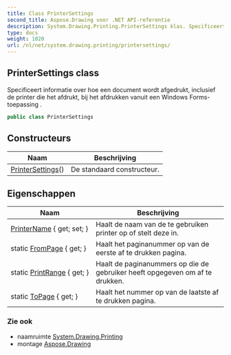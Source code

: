 ```yaml
---
title: Class PrinterSettings
second_title: Aspose.Drawing voor .NET API-referentie
description: System.Drawing.Printing.PrinterSettings klas. Specificeert informatie over hoe een document wordt afgedrukt inclusief de printer die het afdrukt bij het afdrukken vanuit een Windows Formstoepassing .
type: docs
weight: 1020
url: /nl/net/system.drawing.printing/printersettings/
---
```

## PrinterSettings class

Specificeert informatie over hoe een document wordt afgedrukt, inclusief de printer die het afdrukt, bij het afdrukken vanuit een Windows Forms-toepassing .

```csharp
public class PrinterSettings
```

## Constructeurs

| Naam | Beschrijving |
| --- | --- |
| [PrinterSettings](printersettings/)() | De standaard constructeur. |

## Eigenschappen

| Naam | Beschrijving |
| --- | --- |
| [PrinterName](../../system.drawing.printing/printersettings/printername/) { get; set; } | Haalt de naam van de te gebruiken printer op of stelt deze in. |
| static [FromPage](../../system.drawing.printing/printersettings/frompage/) { get; } | Haalt het paginanummer op van de eerste af te drukken pagina. |
| static [PrintRange](../../system.drawing.printing/printersettings/printrange/) { get; } | Haalt de paginanummers op die de gebruiker heeft opgegeven om af te drukken. |
| static [ToPage](../../system.drawing.printing/printersettings/topage/) { get; } | Haalt het nummer op van de laatste af te drukken pagina. |

### Zie ook

* naamruimte [System.Drawing.Printing](../../system.drawing.printing/)
* montage [Aspose.Drawing](../../)


